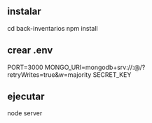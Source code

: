 ## instalar
cd back-inventarios
npm install

## crear .env
PORT=3000
MONGO_URI=mongodb+srv://<user>:<password>@<url>/?retryWrites=true&w=majority
SECRET_KEY

## ejecutar
node server
